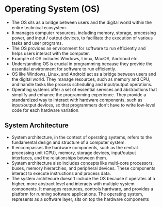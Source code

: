 # Operating System (OS)

* The OS sits as a bridge between users and the digital world within the entire technical ecosystem.
* It manages computer resources, including memory, storage, processing power, and input / output devices, to facilitate the execution of various tasks and user programs.
* The OS provides an envrionment for software to run efficiently and helps users interact with the computer.
* Example of OS includes Windows, Linux, MacOS, Andrioud etc.
* Understanding OS is crucial in programming because they provide the essential environment for software to run efficiently.
* OS like Windows, Linux, and Android act as a bridge between users and the digital world. They manage resources, such as memory and CPU, and handle tasks like process scheduling and input/output operations.
* Operating systems offer a set of essential services and abstractions that simplify and enhance the programming experience. They provide a standardized way to interact with hardware components, such as input/output devices, so that programmers don't have to write low-level code for each hardware variation.

## System Architecture

* System architecture, in the context of operating systems, refers to the fundamental design and structure of a computer system.
* It encompasses the hardware components, such as the central processing unit (CPU), memory, storage devices, input/output interfaces, and the relationships between them.
* System architecture also includes concepts like multi-core processors, buses, memory hierarchies, and peripheral devices. These components interact to execute instructions and process data.
* The system architecure doesn't include the OS because it operates at a higher, more abstract level and interacts with multiple system components. It manages resources, controls hardware, and provides a platform for running software applications.
  The operating system, represents as a software layer, sits on top the hardware components
